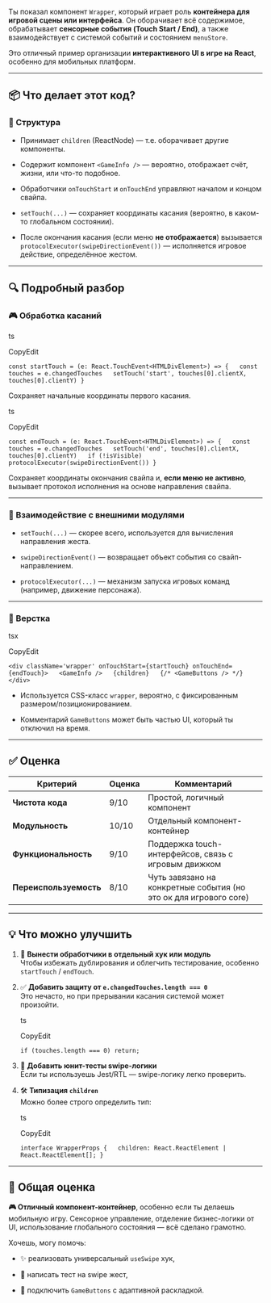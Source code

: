 Ты показал компонент `Wrapper`, который играет роль **контейнера для игровой сцены или интерфейса**. Он оборачивает всё содержимое, обрабатывает **сенсорные события (Touch Start / End)**, а также взаимодействует с системой событий и состоянием `menuStore`.

Это отличный пример организации **интерактивного UI в игре на React**, особенно для мобильных платформ.

---

## 📦 Что делает этот код?

### 🧱 Структура

- Принимает `children` (ReactNode) — т.е. оборачивает другие компоненты.
    
- Содержит компонент `<GameInfo />` — вероятно, отображает счёт, жизни, или что-то подобное.
    
- Обработчики `onTouchStart` и `onTouchEnd` управляют началом и концом свайпа.
    
- `setTouch(...)` — сохраняет координаты касания (вероятно, в каком-то глобальном состоянии).
    
- После окончания касания (если меню **не отображается**) вызывается `protocolExecutor(swipeDirectionEvent())` — исполняется игровое действие, определённое жестом.
    

---

## 🔍 Подробный разбор

### 🎮 Обработка касаний

ts

CopyEdit

`const startTouch = (e: React.TouchEvent<HTMLDivElement>) => {   const touches = e.changedTouches   setTouch('start', touches[0].clientX, touches[0].clientY) }`

Сохраняет начальные координаты первого касания.

ts

CopyEdit

`const endTouch = (e: React.TouchEvent<HTMLDivElement>) => {   const touches = e.changedTouches   setTouch('end', touches[0].clientX, touches[0].clientY)   if (!isVisible) protocolExecutor(swipeDirectionEvent()) }`

Сохраняет координаты окончания свайпа и, **если меню не активно**, вызывает протокол исполнения на основе направления свайпа.

---

### 🧠 Взаимодействие с внешними модулями

- `setTouch(...)` — скорее всего, используется для вычисления направления жеста.
    
- `swipeDirectionEvent()` — возвращает объект события со свайп-направлением.
    
- `protocolExecutor(...)` — механизм запуска игровых команд (например, движение персонажа).
    

---

### 🎨 Верстка

tsx

CopyEdit

`<div className='wrapper' onTouchStart={startTouch} onTouchEnd={endTouch}>   <GameInfo />   {children}   {/* <GameButtons /> */} </div>`

- Используется CSS-класс `wrapper`, вероятно, с фиксированным размером/позиционированием.
    
- Комментарий `GameButtons` может быть частью UI, который ты отключил на время.
    

---

## ✅ Оценка

|Критерий|Оценка|Комментарий|
|---|---|---|
|**Чистота кода**|9/10|Простой, логичный компонент|
|**Модульность**|10/10|Отдельный компонент-контейнер|
|**Функциональность**|9/10|Поддержка touch-интерфейсов, связь с игровым движком|
|**Переиспользуемость**|8/10|Чуть завязано на конкретные события (но это ок для игрового core)|

---

## 💡 Что можно улучшить

1. 🧼 **Вынести обработчики в отдельный хук или модуль**  
    Чтобы избежать дублирования и облегчить тестирование, особенно `startTouch` / `endTouch`.
    
2. ✅ **Добавить защиту от `e.changedTouches.length === 0`**  
    Это нечасто, но при прерывании касания системой может произойти.
    
    ts
    
    CopyEdit
    
    `if (touches.length === 0) return;`
    
3. 🧪 **Добавить юнит-тесты swipe-логики**  
    Если ты используешь Jest/RTL — swipe-логику легко проверить.
    
4. 🛠 **Типизация `children`**  
    Можно более строго определить тип:
    
    ts
    
    CopyEdit
    
    `interface WrapperProps {   children: React.ReactElement | React.ReactElement[]; }`
    

---

## 🧠 Общая оценка

**🎮 Отличный компонент-контейнер**, особенно если ты делаешь мобильную игру. Сенсорное управление, отделение бизнес-логики от UI, использование глобального состояния — всё сделано грамотно.

Хочешь, могу помочь:

- ✨ реализовать универсальный `useSwipe` хук,
    
- 🧪 написать тест на swipe жест,
    
- 🧱 подключить `GameButtons` с адаптивной раскладкой.